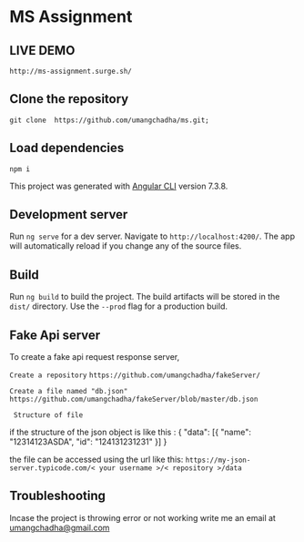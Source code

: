 # MS Assignment

## LIVE DEMO 
`http://ms-assignment.surge.sh/`

## Clone the repository

`git clone  https://github.com/umangchadha/ms.git;`



## Load dependencies
`npm i`    

This project was generated with [Angular CLI](https://github.com/angular/angular-cli) version 7.3.8.

## Development server

Run `ng serve` for a dev server. Navigate to `http://localhost:4200/`. The app will automatically reload if you change any of the source files.

## Build

Run `ng build` to build the project. The build artifacts will be stored in the `dist/` directory. Use the `--prod` flag for a production build.

## Fake Api server

To create a fake api request response server, 

`Create a repository`
`https://github.com/umangchadha/fakeServer/`

`Create a file named "db.json"`
`https://github.com/umangchadha/fakeServer/blob/master/db.json`

` Structure of file`

if the structure of the json object is like this :
{
  "data": [{
    "name": "12314123ASDA",
    "id": "124131231231"
  }]
}

the file can be accessed using the url like this:
 `https://my-json-server.typicode.com/< your username >/< repository >/data`



## Troubleshooting

Incase the project is throwing error or not working write me an email at umangchadha@gmail.com